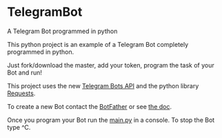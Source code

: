# TelegramBot
A Telegram Bot programmed in python

This python project is an example of a Telegram Bot completely programmed in python.

Just fork/download the master, add your token, program the task of your Bot and run!

This project uses the new [Telegram Bots API](https://core.telegram.org/bots/api)
and the python library [Requests](http://docs.python-requests.org/en/latest).

To create a new Bot contact the [BotFather](https://telegram.me/botfather) or see [the doc](https://core.telegram.org/bots#botfather).

Once you program your Bot run the [main.py](main.py) in a console. To stop the Bot type ^C.